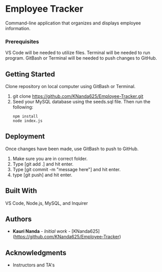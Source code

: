 # Employee Tracker

Command-line application that organizes and displays employee information.


### Prerequisites

VS Code will be needed to utilize files.
Terminal will be needed to run program.
GitBash or Terminal will be needed to push changes to GitHub.


## Getting Started

Clone repository on local computer using GitBash or Terminal.
1) git clone https://github.com/KNanda625/Employee-Tracker.git 
2) Seed your MySQL database using the seeds.sql file. Then run the following:
	```
	npm install
	node index.js
	```

## Deployment

Once changes have been made, use GitBash to push to GitHub.
1) Make sure you are in correct folder.
2) Type [git add .] and hit enter.
3) Type [git commit -m "message here"] and hit enter.
4) type [git push] and hit enter.


## Built With

VS Code, Node.js, MySQL, and Inquirer


## Authors

* **Kauri Nanda** - *Initial work* - [KNanda625] (https://github.com/KNanda625/Employee-Tracker)


## Acknowledgments

* Instructors and TA's
